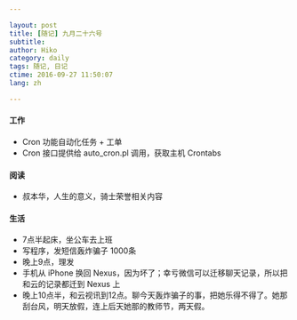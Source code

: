 ```yaml
---

layout: post  
title: [随记] 九月二十六号  
subtitle:   
author: Hiko  
category: daily
tags: 随记, 日记  
ctime: 2016-09-27 11:50:07  
lang: zh  

---
```


#### 工作

- Cron 功能自动化任务 + 工单
- Cron 接口提供给 auto_cron.pl 调用，获取主机 Crontabs

#### 阅读

- 叔本华，人生的意义，骑士荣誉相关内容

#### 生活

- 7点半起床，坐公车去上班
- 写程序，发短信轰炸骗子 1000条
- 晚上9点，理发
- 手机从 iPhone 换回 Nexus，因为坏了；幸亏微信可以迁移聊天记录，所以把和云的记录都迁到 Nexus 上
- 晚上10点半，和云视讯到12点。聊今天轰炸骗子的事，把她乐得不得了。她那刮台风，明天放假，连上后天她那的教师节，两天假。

